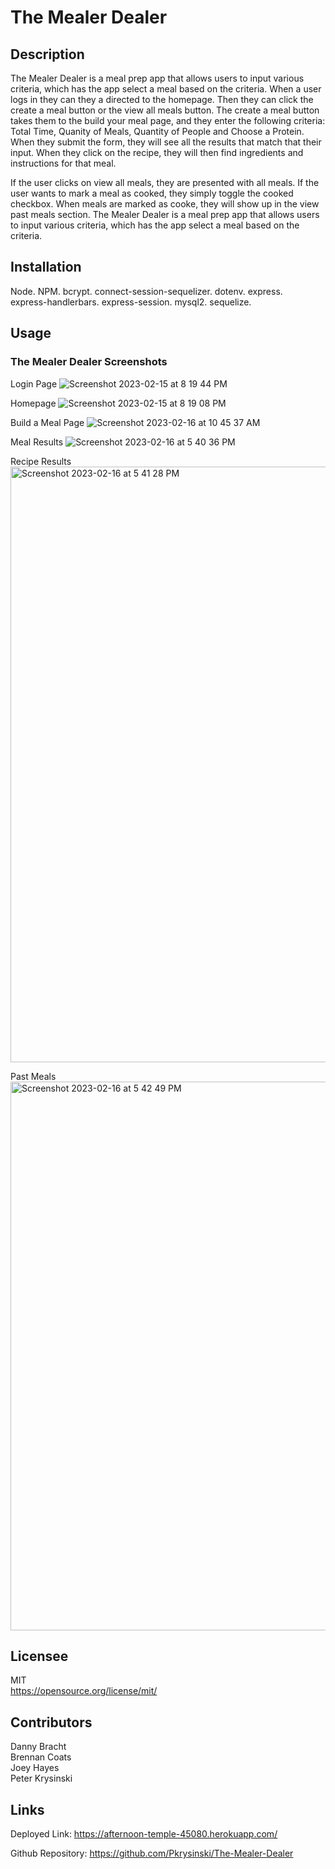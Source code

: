 # The Mealer Dealer

## Description

The Mealer Dealer is a meal prep app that allows users to input various criteria, which has the app select a meal based on the criteria. When a user logs in they can they a directed to the homepage. Then they can click the create a meal button or the view all meals button. The create a meal button takes them to the build your meal page, and they enter the following criteria: Total Time, Quanity of Meals, Quantity of People and Choose a Protein. When they submit the form, they will see all the results that match that their input. When they click on the recipe, they will then find ingredients and instructions for that meal.

If the user clicks on view all meals, they are presented with all meals. If the user wants to mark a meal as cooked, they simply toggle the cooked checkbox. When meals are marked as cooke, they will show up in the view past meals section.
The Mealer Dealer is a meal prep app that allows users to input various criteria, which has
the app select a meal based on the criteria. 

## Installation

Node. NPM. bcrypt. connect-session-sequelizer. dotenv. express.   
express-handlerbars. express-session. mysql2. sequelize. 

## Usage

### The Mealer Dealer Screenshots

Login Page
![Screenshot 2023-02-15 at 8 19 44 PM](https://user-images.githubusercontent.com/17559972/219445378-ca47ac05-1b4f-4c5a-bc40-41bab2fd3752.png)

Homepage
![Screenshot 2023-02-15 at 8 19 08 PM](https://user-images.githubusercontent.com/17559972/219445477-d61d04b8-a18f-4e1a-be29-b88e71cf75aa.png)

Build a Meal Page
![Screenshot 2023-02-16 at 10 45 37 AM](https://user-images.githubusercontent.com/17559972/219446210-76fb673a-e2c8-4db2-a518-3ace211da095.png)

Meal Results
![Screenshot 2023-02-16 at 5 40 36 PM](https://user-images.githubusercontent.com/17559972/219520242-3a49aa1b-2220-45cc-98e1-cd30681a717e.png)

Recipe Results
<img width="953" alt="Screenshot 2023-02-16 at 5 41 28 PM" src="https://user-images.githubusercontent.com/17559972/219520320-e6bd8c91-0769-4e83-826c-23c8740202e8.png">

Past Meals
<img width="878" alt="Screenshot 2023-02-16 at 5 42 49 PM" src="https://user-images.githubusercontent.com/17559972/219520503-64b41f21-4c58-4659-8a3f-ee9b4e7654d8.png">

## Licensee

MIT  
https://opensource.org/license/mit/  

## Contributors

Danny Bracht  
Brennan Coats  
Joey Hayes  
Peter Krysinski

## Links

Deployed Link: https://afternoon-temple-45080.herokuapp.com/

Github Repository: https://github.com/Pkrysinski/The-Mealer-Dealer
